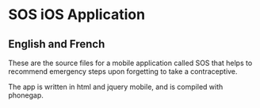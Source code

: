 # SOS iOS Application

## English and French

These are the source files for a mobile application called SOS that helps to recommend emergency steps upon forgetting to take a contraceptive.

The app is written in html and jquery mobile, and is compiled with phonegap.